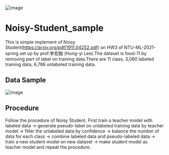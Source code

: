 ![image](https://user-images.githubusercontent.com/56825699/114810255-42908480-9dde-11eb-8091-700dbb759f44.png)
# Noisy-Student_sample
This is simple implement of Noisy Student(https://arxiv.org/pdf/1911.04252.pdf) on HW3 of NTU-ML-2021-spring set up by prof.李宏毅 (Hung-yi Lee).The dataset is food-11 by removing part of label on training data.There are 11 class, 3,080 labeled training data, 6,786 unlabeled training data.

## Data Sample
![image](https://user-images.githubusercontent.com/56825699/114810034-ddd52a00-9ddd-11eb-978b-b14e0bb55283.png)


## Procedure
Follow the procedure of Noisy Student. First train a teacher model with labeled data -> generate pseudo-label on unlabeled training data by teacher model -> filter the unlabeled data by confidence -> balance the number of data for each class -> combine labeled data and pseudo-labeled data -> train a new student model on new dataset -> make student model as teacher model and repeat the procedure.
